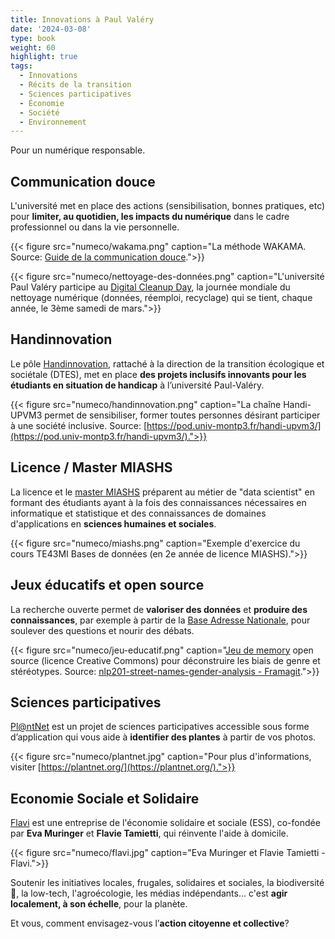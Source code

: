 ```yaml
---
title: Innovations à Paul Valéry
date: '2024-03-08'
type: book
weight: 60
highlight: true
tags:
  - Innovations
  - Récits de la transition
  - Sciences participatives
  - Économie
  - Société
  - Environnement
---
```


Pour un numérique responsable.

<!--more-->

## Communication douce

L'université met en place des actions (sensibilisation, bonnes pratiques, etc) pour <b>limiter, au quotidien, les impacts du numérique</b> dans le cadre professionnel ou dans la vie personnelle.

{{< figure src="numeco/wakama.png" caption="La méthode WAKAMA. Source: [Guide de la communication douce](https://www.univ-montp3.fr/sites/default/files/guide_de_la_communication_douce_2023_0.pdf).">}} 

{{< figure src="numeco/nettoyage-des-données.png" caption="L'université Paul Valéry participe au [Digital Cleanup Day](https://cyberworldcleanupday.fr/), la journée mondiale du nettoyage numérique (données, réemploi, recyclage) qui se tient, chaque année, le 3ème samedi de mars.">}} 

## Handinnovation

Le pôle [Handinnovation](https://www.univ-montp3.fr/fr/handinnovation), rattaché à la direction de la transition écologique et sociétale (DTES), met en place <b>des projets inclusifs innovants pour les étudiants en situation de handicap</b> à l’université Paul-Valéry.

{{< figure src="numeco/handinnovation.png" caption="La chaîne Handi-UPVM3 permet de sensibiliser, former toutes personnes désirant participer à une société inclusive. Source: [https://pod.univ-montp3.fr/handi-upvm3/](https://pod.univ-montp3.fr/handi-upvm3/).">}} 

## Licence / Master MIASHS

La licence et le [master MIASHS](https://ufr6.www.univ-montp3.fr/fr/formation/masters/master_miashs) préparent au métier de "data scientist" en formant des étudiants ayant à la fois des connaissances nécessaires en informatique et statistique et des connaissances de domaines d'applications en <b>sciences humaines et sociales</b>.

{{< figure src="numeco/miashs.png" caption="Exemple d'exercice du cours TE43MI Bases de données (en 2e année de licence MIASHS).">}} 

## Jeux éducatifs et open source

La recherche ouverte permet de <b>valoriser des données</b> et <b>produire des connaissances</b>, par exemple à partir de la [Base Adresse Nationale](https://adresse.data.gouv.fr/donnees-nationales), pour soulever des questions et nourir des débats.

{{< figure src="numeco/jeu-educatif.png" caption="[Jeu de memory](https://www.mtpcours.fr/u/Jeux-Memory-Montpellier-qui-est-ce.pdf) open source (licence Creative Commons) pour déconstruire les biais de genre et stéréotypes. Source: [nlp201-street-names-gender-analysis - Framagit](https://framagit.org/MichelDeudon/nlp201-street-names-gender-analysis).">}} 

## Sciences participatives

[Pl@ntNet](https://identify.plantnet.org/fr) est un projet de sciences participatives accessible sous forme d’application qui vous aide à <b>identifier des plantes</b> à partir de vos photos.

{{< figure src="numeco/plantnet.jpg" caption="Pour plus d'informations, visiter [https://plantnet.org/](https://plantnet.org/).">}} 

## Economie Sociale et Solidaire

[Flavi](https://flavi.fr/) est une entreprise de l'économie solidaire et sociale (ESS), co-fondée par <b>Eva Muringer</b> et <b>Flavie Tamietti</b>, qui réinvente l'aide à domicile.

{{< figure src="numeco/flavi.jpg" caption="Eva Muringer et Flavie Tamietti - Flavi.">}} 

Soutenir les initiatives locales, frugales, solidaires et sociales, la biodiversité 🌸, la low-tech, l'agroécologie, les médias indépendants... c'est <b>agir localement, à son échelle</b>, pour la planète.

Et vous, comment envisagez-vous l’<b>action citoyenne et collective</b>?
